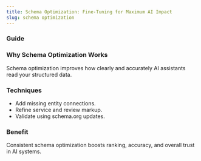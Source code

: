 ```yaml
---
title: Schema Optimization: Fine-Tuning for Maximum AI Impact
slug: schema optimization
---
```


### Guide
### Why Schema Optimization Works
Schema optimization improves how clearly and accurately AI assistants read your structured data.

### Techniques
- Add missing entity connections.
- Refine service and review markup.
- Validate using schema.org updates.

### Benefit
Consistent schema optimization boosts ranking, accuracy, and overall trust in AI systems.